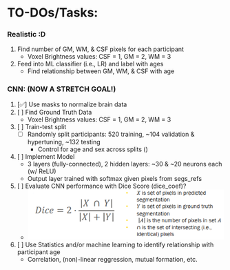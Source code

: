 # TO-DOs/Tasks:

### Realistic :D
1. Find number of GM, WM, & CSF pixels for each participant
    - Voxel Brightness values: CSF = 1, GM = 2, WM = 3
2. Feed into ML classifier (i.e., LR) and label with ages
    - Find relationship between GM, WM, & CSF with age



### CNN: (NOW A STRETCH GOAL!)
1. [✅] Use masks to normalize brain data
2. [ ] Find Ground Truth Data
     - Voxel Brightness values: CSF = 1, GM = 2, WM = 3
3. [ ] Train-test split
    - [ ] Randomly split participants: 520 training, ~104 validation & hypertuning, ~132 testing
        - Control for age and sex across splits ()
4. [ ] Implement Model
    - 3 layers (fully-connected), 2 hidden layers: ~30 & ~20 neurons each (w/ ReLU)
    - Output layer trained with softmax given pixels from segs_refs
5. [ ] Evaluate CNN performance with Dice Score (dice_coef)?
    - ![alt text](dice_formula.png)
6. [ ] Use Statistics and/or machine learning to identify relationship with participant age
    - Correlation, (non)-linear reggression, mutual formation, etc.